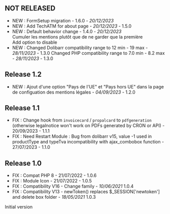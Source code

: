 ## NOT RELEASED



- NEW : FormSetup migration - 1.6.0 - *20/12/2023*
- NEW : Add TechATM for about page - *20/12/2023* - 1.5.0
- NEW : Default behavior change - 1.4.0 - *20/12/2023*  
	Cumuler les mentions plutôt que de ne garder que la première  
	Add option to disable
- NEW :   Changed Dolibarr compatibility range to 12 min - 19 max 	 - *28/11/2023* - 1.3.0 
 	  Changed PHP compatibility range to 7.0 min - 8.2 max		 - *28/11/2023* - 1.3.0

## Release 1.2

- NEW : Ajout d'une option "Pays de l'UE" et "Pays hors UE" dans la page de configuation des mentions légales - *04/09/2023* - 1.2.0

## Release 1.1

- FIX : Change hook from `invoicecard` / `propalcard` to `pdfgeneration` 
  (otherwise legalnotice won't work on PDFs generated by CRON or API) - 
  20/09/2023 - 1.1.1
- FIX : Need Restart Module : Bug from dolibarr v15, value -1 used in productType and typeTva incompatibility with ajax_combobox function - 27/07/2023 - 1.1.0


## Release 1.0

- FIX : Compat PHP 8 - 21/07/2022 - 1.0.6
- FIX : Module Icon - 21/07/2022 - 1.0.5
- FIX : Compatibility V16 - Change family - *10/06/2021* 1.0.4
- FIX : Compatibility V13 - newToken() replaces $_SESSION['newtoken'] and delete box folder - *18/05/2021* 1.0.3

 Initial version


